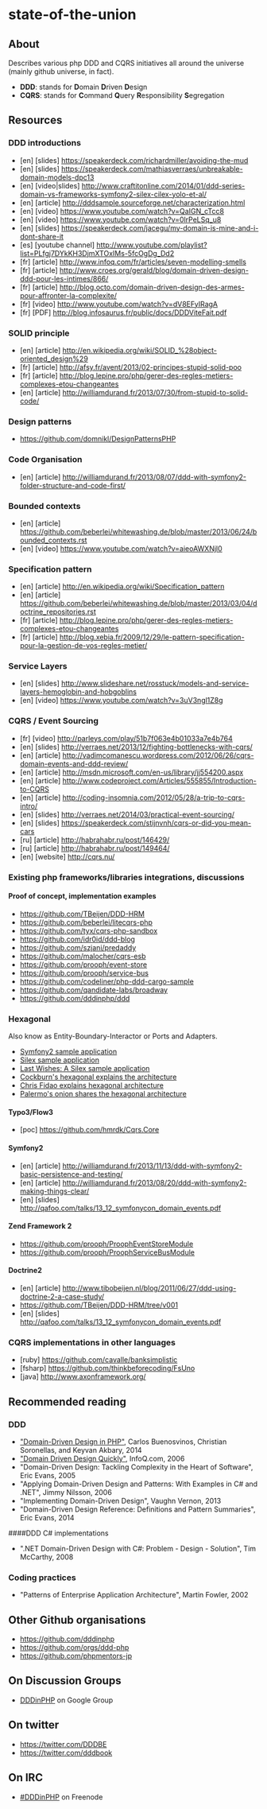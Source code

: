 state-of-the-union
==================

About
-----

Describes various php DDD and CQRS initiatives all around the universe (mainly github universe, in fact).

- **DDD**: stands for <strong>D</strong>omain <strong>D</strong>riven <strong>D</strong>esign
- **CQRS**: stands for <strong>C</strong>ommand <strong>Q</strong>uery <strong>R</strong>esponsibility <strong>S</strong>egregation

Resources
---------

### DDD introductions

- [en] [slides] https://speakerdeck.com/richardmiller/avoiding-the-mud
- [en] [slides] https://speakerdeck.com/mathiasverraes/unbreakable-domain-models-dpc13
- [en] [video|slides] http://www.craftitonline.com/2014/01/ddd-series-domain-vs-frameworks-symfony2-silex-cilex-yolo-et-al/
- [en] [article] http://dddsample.sourceforge.net/characterization.html
- [en] [video] https://www.youtube.com/watch?v=QaIGN_cTcc8
- [en] [video] https://www.youtube.com/watch?v=0lrPeLSq_u8
- [en] [slides] https://speakerdeck.com/jacegu/my-domain-is-mine-and-i-dont-share-it
- [es] [youtube channel] http://www.youtube.com/playlist?list=PLfgj7DYkKH3DjmXTOxIMs-5fcOgDg_Dd2
- [fr] [article] http://www.infoq.com/fr/articles/seven-modelling-smells
- [fr] [article] http://www.croes.org/gerald/blog/domain-driven-design-ddd-pour-les-intimes/866/
- [fr] [article] http://blog.octo.com/domain-driven-design-des-armes-pour-affronter-la-complexite/
- [fr] [video] http://www.youtube.com/watch?v=dV8EFyIRagA
- [fr] [PDF] http://blog.infosaurus.fr/public/docs/DDDViteFait.pdf

### SOLID principle

- [en] [article] http://en.wikipedia.org/wiki/SOLID_%28object-oriented_design%29
- [fr] [article] http://afsy.fr/avent/2013/02-principes-stupid-solid-poo
- [fr] [article] http://blog.lepine.pro/php/gerer-des-regles-metiers-complexes-etou-changeantes
- [en] [article] http://williamdurand.fr/2013/07/30/from-stupid-to-solid-code/

### Design patterns

- https://github.com/domnikl/DesignPatternsPHP

### Code Organisation

- [en] [article] http://williamdurand.fr/2013/08/07/ddd-with-symfony2-folder-structure-and-code-first/

### Bounded contexts

- [en] [article] https://github.com/beberlei/whitewashing.de/blob/master/2013/06/24/bounded_contexts.rst
- [en] [video] https://www.youtube.com/watch?v=aieoAWXNjl0

### Specification pattern

- [en] [article] http://en.wikipedia.org/wiki/Specification_pattern
- [en] [article] https://github.com/beberlei/whitewashing.de/blob/master/2013/03/04/doctrine_repositories.rst
- [fr] [article] http://blog.lepine.pro/php/gerer-des-regles-metiers-complexes-etou-changeantes
- [fr] [article] http://blog.xebia.fr/2009/12/29/le-pattern-specification-pour-la-gestion-de-vos-regles-metier/

### Service Layers
- [en] [slides] http://www.slideshare.net/rosstuck/models-and-service-layers-hemoglobin-and-hobgoblins
- [en] [video] https://www.youtube.com/watch?v=3uV3ngl1Z8g

### CQRS / Event Sourcing

- [fr] [video] http://parleys.com/play/51b7f063e4b01033a7e4b764
- [en] [slides] http://verraes.net/2013/12/fighting-bottlenecks-with-cqrs/
- [en] [article] http://vadimcomanescu.wordpress.com/2012/06/26/cqrs-domain-events-and-ddd-review/
- [en] [article] http://msdn.microsoft.com/en-us/library/jj554200.aspx
- [en] [article] http://www.codeproject.com/Articles/555855/Introduction-to-CQRS
- [en] [article] http://coding-insomnia.com/2012/05/28/a-trip-to-cqrs-intro/
- [en] [slides] http://verraes.net/2014/03/practical-event-sourcing/
- [en] [slides] https://speakerdeck.com/stijnvnh/cqrs-or-did-you-mean-cars
- [ru] [article] http://habrahabr.ru/post/146429/
- [ru] [article] http://habrahabr.ru/post/149464/
- [en] [website] http://cqrs.nu/

### Existing php frameworks/libraries integrations, discussions


#### Proof of concept, implementation examples

- https://github.com/TBeijen/DDD-HRM
- https://github.com/beberlei/litecqrs-php
- https://github.com/tyx/cqrs-php-sandbox
- https://github.com/idr0id/ddd-blog
- https://github.com/szjani/predaddy
- https://github.com/malocher/cqrs-esb
- https://github.com/prooph/event-store
- https://github.com/prooph/service-bus
- https://github.com/codeliner/php-ddd-cargo-sample
- https://github.com/qandidate-labs/broadway
- https://github.com/dddinphp/ddd

### Hexagonal

Also know as Entity-Boundary-Interactor or Ports and Adapters.

- [Symfony2 sample application](https://github.com/MarcelloDuarte/hexagonal-symfony/)
- [Silex sample application](https://github.com/igorw/doucheswag/)
- [Last Wishes: A Silex sample application](https://github.com/dddinphp/last-wishes/)
- [Cockburn's hexagonal explains the architecture](http://alistair.cockburn.us/Hexagonal+architecture)
- [Chris Fidao explains hexagonal architecture](http://fideloper.com/hexagonal-architecture)
- [Palermo's onion shares the hexagonal architecture](http://jeffreypalermo.com/blog/the-onion-architecture-part-1)

#### Typo3/Flow3

- [poc] https://github.com/hmrdk/Cqrs.Core

#### Symfony2

- [en] [article] http://williamdurand.fr/2013/11/13/ddd-with-symfony2-basic-persistence-and-testing/
- [en] [article] http://williamdurand.fr/2013/08/20/ddd-with-symfony2-making-things-clear/
- [en] [slides] http://qafoo.com/talks/13_12_symfonycon_domain_events.pdf

#### Zend Framework 2

- https://github.com/prooph/ProophEventStoreModule
- https://github.com/prooph/ProophServiceBusModule

#### Doctrine2

- [en] [article] http://www.tibobeijen.nl/blog/2011/06/27/ddd-using-doctrine-2-a-case-study/
- https://github.com/TBeijen/DDD-HRM/tree/v001
- [en] [slides] http://qafoo.com/talks/13_12_symfonycon_domain_events.pdf

### CQRS implementations in other languages

- [ruby] https://github.com/cavalle/banksimplistic
- [fsharp] https://github.com/thinkbeforecoding/FsUno
- [java] http://www.axonframework.org/

Recommended reading
-------------------

### DDD

- ["Domain-Driven Design in PHP"](https://leanpub.com/ddd-in-php), Carlos Buenosvinos, Christian Soronellas, and Keyvan Akbary, 2014
- ["Domain Driven Design Quickly"](http://www.infoq.com/fr/minibooks/domain-driven-design-quickly), InfoQ.com, 2006
- "Domain-Driven Design: Tackling Complexity in the Heart of Software", Eric Evans, 2005
- "Applying Domain-Driven Design and Patterns: With Examples in C# and .NET", Jimmy Nilsson, 2006
- "Implementing Domain-Driven Design", Vaughn Vernon, 2013
- "Domain-Driven Design Reference: Definitions and Pattern Summaries", Eric Evans, 2014

####DDD C# implementations

- ".NET Domain-Driven Design with C#: Problem - Design - Solution", Tim McCarthy, 2008

### Coding practices

- "Patterns of Enterprise Application Architecture", Martin Fowler, 2002

Other Github organisations
--------------------------

- https://github.com/dddinphp
- https://github.com/orgs/ddd-php
- https://github.com/phpmentors-jp

On Discussion Groups
----------------

- [DDDinPHP](http://dddinphp.org) on Google Group

On twitter
----------

- https://twitter.com/DDDBE
- https://twitter.com/dddbook

On IRC
------

- [#DDDinPHP](irc://irc.freenode.net/#dddinphp) on Freenode
